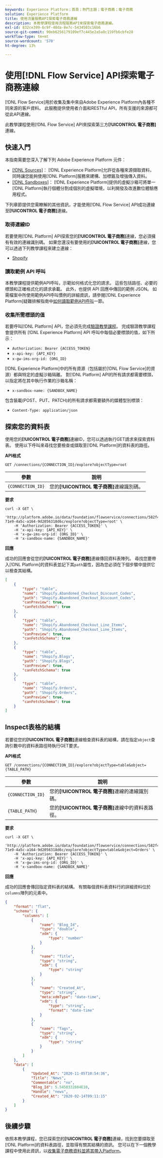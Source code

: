 ```yaml
---
keywords: Experience Platform；首頁；熱門主題；電子商務；電子商務
solution: Experience Platform
title: 使用流量服務API探索電子商務連線
description: 本教學課程使用流程服務API來探索電子商務連線。
exl-id: 832ce399-6c9f-40da-8e7c-5434503c16b6
source-git-commit: 90eb6256179109ef7c445e2a5a8c159fb6cbfe28
workflow-type: tm+mt
source-wordcount: '570'
ht-degree: 13%

---
```


# 使用[!DNL Flow Service] API探索電子商務連線

[!DNL Flow Service]用於收集及集中來自Adobe Experience Platform內各種不同來源的客戶資料。 此服務提供使用者介面和RESTful API，所有支援的來源都可從此API連線。

此教學課程使用[!DNL Flow Service] API來探索第三方&#x200B;**[!UICONTROL 電子商務]**&#x200B;連線。

## 快速入門

本指南需要您深入了解下列 Adobe Experience Platform 元件：

* [[!DNL Sources]](../../../home.md)： [!DNL Experience Platform]允許從各種來源擷取資料，同時讓您能夠使用[!DNL Platform]服務來建構、加標籤及增強傳入資料。
* [[!DNL Sandboxes]](../../../../sandboxes/home.md)： [!DNL Experience Platform]提供的虛擬沙箱可將單一[!DNL Platform]執行個體分割成個別的虛擬環境，以利開發及改進數位體驗應用程式。

下列章節提供您需瞭解的其他資訊，才能使用[!DNL Flow Service] API成功連線至&#x200B;**[!UICONTROL 電子商務]**&#x200B;連線。

### 取得連線ID

若要使用[!DNL Platform] API探索您的&#x200B;**[!UICONTROL 電子商務]**&#x200B;連線，您必須擁有有效的連線識別碼。 如果您還沒有要使用的&#x200B;**[!UICONTROL 電子商務]**&#x200B;連線，您可以透過下列教學課程來建立連線：

* [Shopify](../create/ecommerce/shopify.md)

### 讀取範例 API 呼叫

本教學課程提供範例API呼叫，示範如何格式化您的請求。 這些包括路徑、必要的標頭和正確格式化的請求承載。 此外，也提供 API 回應中傳回的範例 JSON。 如需檔案中所使用範例API呼叫慣例的詳細資訊，請參閱[!DNL Experience Platform]疑難排解指南中[如何讀取範例API呼叫](../../../../landing/troubleshooting.md#how-do-i-format-an-api-request)一節。

### 收集所需標頭的值

若要呼叫[!DNL Platform] API，您必須先完成[驗證教學課程](https://www.adobe.com/go/platform-api-authentication-en)。 完成驗證教學課程會提供所有 [!DNL Experience Platform] API 呼叫中每個必要標頭的值，如下所示：

* `Authorization: Bearer {ACCESS_TOKEN}`
* `x-api-key: {API_KEY}`
* `x-gw-ims-org-id: {ORG_ID}`

[!DNL Experience Platform]中的所有資源（包括屬於[!DNL Flow Service]的資源）都與特定的虛擬沙箱隔離。 對[!DNL Platform] API的所有請求都需要標頭，以指定將在其中執行作業的沙箱名稱：

* `x-sandbox-name: {SANDBOX_NAME}`

包含裝載(POST、PUT、PATCH)的所有請求都需要額外的媒體型別標頭：

* `Content-Type: application/json`

## 探索您的資料表

使用您的&#x200B;**[!UICONTROL 電子商務]**&#x200B;連線ID，您可以透過執行GET請求來探索資料表。 使用以下呼叫來尋找您要檢查或擷取至[!DNL Platform]的資料表的路徑。

**API格式**

```http
GET /connections/{CONNECTION_ID}/explore?objectType=root
```

| 參數 | 說明 |
| --- | --- |
| `{CONNECTION_ID}` | 您的&#x200B;**[!UICONTROL 電子商務]**&#x200B;連線識別碼。 |

**要求**

```shell
curl -X GET \
    'http://platform.adobe.io/data/foundation/flowservice/connections/582f4f8d-71e9-4a5c-a164-9d2056318d6c/explore?objectType=root' \
    -H 'Authorization: Bearer {ACCESS_TOKEN}' \
    -H 'x-api-key: {API_KEY}' \
    -H 'x-gw-ims-org-id: {ORG_ID}' \
    -H 'x-sandbox-name: {SANDBOX_NAME}'
```

**回應**

成功的回應會從您的&#x200B;**[!UICONTROL 電子商務]**&#x200B;連線傳回資料表陣列。 尋找您要帶入[!DNL Platform]的資料表並記下其`path`屬性，因為您必須在下個步驟中提供它以檢查其結構。

```json
[
    {
        "type": "table",
        "name": "Shopify.Abandoned_Checkout_Discount_Codes",
        "path": "Shopify.Abandoned_Checkout_Discount_Codes",
        "canPreview": true,
        "canFetchSchema": true
    },
    {
        "type": "table",
        "name": "Shopify.Abandoned_Checkout_Line_Items",
        "path": "Shopify.Abandoned_Checkout_Line_Items",
        "canPreview": true,
        "canFetchSchema": true
    },
    {
        "type": "table",
        "name": "Shopify.Blogs",
        "path": "Shopify.Blogs",
        "canPreview": true,
        "canFetchSchema": true
    },
    {
        "type": "table",
        "name": "Shopify.Orders",
        "path": "Shopify.Orders",
        "canPreview": true,
        "canFetchSchema": true
    }
]
```

## Inspect表格的結構

若要從您的&#x200B;**[!UICONTROL 電子商務]**&#x200B;連線檢查資料表的結構，請在指定`object`查詢引數中的資料表路徑時執行GET要求。

**API格式**

```http
GET /connections/{CONNECTION_ID}/explore?objectType=table&object={TABLE_PATH}
```

| 參數 | 說明 |
| --------- | ----------- |
| `{CONNECTION_ID}` | 您的&#x200B;**[!UICONTROL 電子商務]**&#x200B;連線的連線識別碼。 |
| `{TABLE_PATH}` | 您的&#x200B;**[!UICONTROL 電子商務]**&#x200B;連線中的資料表路徑。 |

**要求**

```shell
curl -X GET \
    'http://platform.adobe.io/data/foundation/flowservice/connections/582f4f8d-71e9-4a5c-a164-9d2056318d6c/explore?objectType=table&object=Orders' \
    -H 'Authorization: Bearer {ACCESS_TOKEN}' \
    -H 'x-api-key: {API_KEY}' \
    -H 'x-gw-ims-org-id: {ORG_ID}' \
    -H 'x-sandbox-name: {SANDBOX_NAME}'
```

**回應**

成功的回應會傳回指定資料表的結構。 有關每個資料表資料行的詳細資料位於`columns`陣列的元素中。

```json
{
    "format": "flat",
    "schema": {
        "columns": [
            {
                "name": "Blog_Id",
                "type": "double",
                "xdm": {
                    "type": "number"
                }
            },
            {
                "name": "Title",
                "type": "string",
                "xdm": {
                    "type": "string"
                }
            },
            {
                "name": "Created_At",
                "type": "string",
                "meta:xdmType": "date-time",
                "xdm": {
                    "type": "string",
                    "format": "date-time"
                }
            },
            {
                "name": "Tags",
                "type": "string",
                "xdm": {
                    "type": "string"
                }
            }
        ]
    },
    "data": [
        {
            "Updated_At": "2020-11-05T10:54:36",
            "Title": "News",
            "Commentable": "no",
            "Blog_Id": 5.5458332804E10,
            "Handle": "news",
            "Created_At": "2020-02-14T09:11:15"
        }
    ]
}
```

## 後續步驟

依照本教學課程，您已探索您的&#x200B;**[!UICONTROL 電子商務]**&#x200B;連線，找到您要擷取至[!DNL Platform]的資料表路徑，並取得有關其結構的資訊。 您可以在下一個教學課程中使用此資訊，以[收集電子商務資料並將其帶入Platform](../collect/ecommerce.md)。

